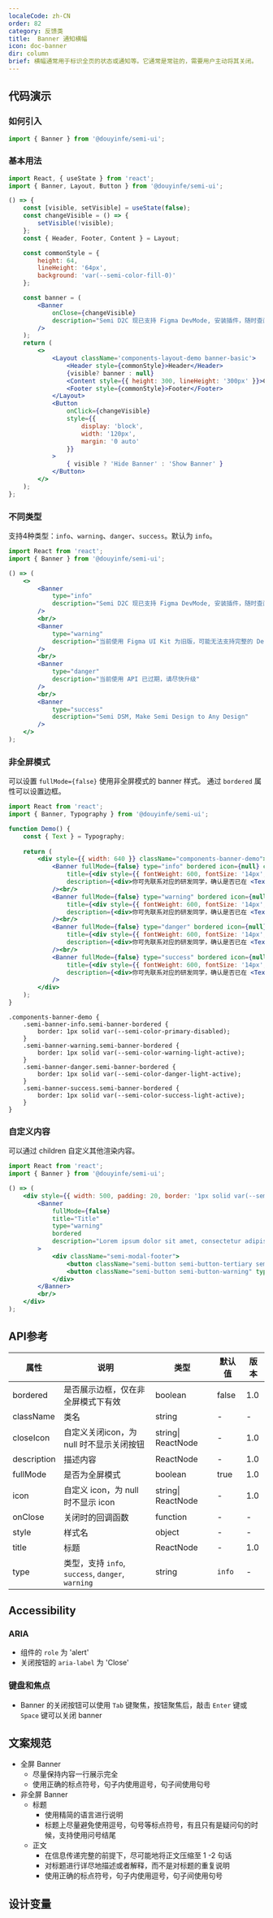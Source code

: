 ```yaml
---
localeCode: zh-CN
order: 82
category: 反馈类
title:  Banner 通知横幅
icon: doc-banner
dir: column
brief: 横幅通常用于标识全页的状态或通知等。它通常是常驻的，需要用户主动将其关闭。
---
```



## 代码演示

### 如何引入

```jsx import
import { Banner } from '@douyinfe/semi-ui';
```

### 基本用法

```jsx live=true dir="column"
import React, { useState } from 'react';
import { Banner, Layout, Button } from '@douyinfe/semi-ui';

() => {
    const [visible, setVisible] = useState(false);
    const changeVisible = () => {
        setVisible(!visible);
    };
    const { Header, Footer, Content } = Layout;

    const commonStyle = {
        height: 64,
        lineHeight: '64px',
        background: 'var(--semi-color-fill-0)'
    };

    const banner = (
        <Banner 
            onClose={changeVisible}
            description="Semi D2C 现已支持 Figma DevMode, 安装插件，随时查阅图层对应的前端代码"
        />
    );
    return (
        <>
            <Layout className='components-layout-demo banner-basic'>
                <Header style={commonStyle}>Header</Header>
                {visible? banner : null}
                <Content style={{ height: 300, lineHeight: '300px' }}>Content</Content>
                <Footer style={commonStyle}>Footer</Footer>
            </Layout>
            <Button
                onClick={changeVisible}
                style={{
                    display: 'block',
                    width: '120px',
                    margin: '0 auto'
                }}
            >
                { visible ? 'Hide Banner' : 'Show Banner' }
            </Button>
        </>
    );
};
```

### 不同类型

支持4种类型：`info`、`warning`、`danger`、`success`。默认为 `info`。

```jsx live=true dir="column"
import React from 'react';
import { Banner } from '@douyinfe/semi-ui';

() => (
    <>
        <Banner 
            type="info"
            description="Semi D2C 现已支持 Figma DevMode, 安装插件，随时查阅图层对应的前端代码"
        />
        <br/>
        <Banner 
            type="warning"
            description="当前使用 Figma UI Kit 为旧版，可能无法支持完整的 Design to code 能力"
        />
        <br/>
        <Banner 
            type="danger"
            description="当前使用 API 已过期，请尽快升级"
        />
        <br/>
        <Banner 
            type="success"
            description="Semi DSM, Make Semi Design to Any Design"
        />
    </>
);
```


### 非全屏模式
可以设置  `fullMode={false}` 使用非全屏模式的 banner 样式。
通过 `bordered` 属性可以设置边框。

```jsx live=true dir="column"
import React from 'react';
import { Banner, Typography } from '@douyinfe/semi-ui';

function Demo() {
    const { Text } = Typography;
  
    return (
        <div style={{ width: 640 }} className="components-banner-demo">
            <Banner fullMode={false} type="info" bordered icon={null} closeIcon={null}
                title={<div style={{ fontWeight: 600, fontSize: '14px', lineHeight: '20px' }}>不知道 AppKey？</div>}
                description={<div>你可先联系对应的研发同学，确认是否已在 <Text link={{ href: 'https://semi.design/' }}>应用云平台</Text> 申请了应用，并填写对应的信息。</div>}
            /><br/>
            <Banner fullMode={false} type="warning" bordered icon={null} closeIcon={null}
                title={<div style={{ fontWeight: 600, fontSize: '14px', lineHeight: '20px' }}>不知道 AppKey？</div>}
                description={<div>你可先联系对应的研发同学，确认是否已在 <Text link={{ href: 'https://semi.design/' }}>应用云平台</Text> 申请了应用，并填写对应的信息。</div>}
            /><br/>
            <Banner fullMode={false} type="danger" bordered icon={null} closeIcon={null}
                title={<div style={{ fontWeight: 600, fontSize: '14px', lineHeight: '20px' }}>不知道 AppKey？</div>}
                description={<div>你可先联系对应的研发同学，确认是否已在 <Text link={{ href: 'https://semi.design/' }}>应用云平台</Text> 申请了应用，并填写对应的信息。</div>}
            /><br/>
            <Banner fullMode={false} type="success" bordered icon={null} closeIcon={null}
                title={<div style={{ fontWeight: 600, fontSize: '14px', lineHeight: '20px' }}>不知道 AppKey？</div>}
                description={<div>你可先联系对应的研发同学，确认是否已在 <Text link={{ href: 'https://semi.design/' }}>应用云平台</Text> 申请了应用，并填写对应的信息。</div>}
            />
        </div>
    );
}
```

```
.components-banner-demo {
    .semi-banner-info.semi-banner-bordered {
        border: 1px solid var(--semi-color-primary-disabled);
    }
    .semi-banner-warning.semi-banner-bordered {
        border: 1px solid var(--semi-color-warning-light-active);
    }
    .semi-banner-danger.semi-banner-bordered {
        border: 1px solid var(--semi-color-danger-light-active);
    }
    .semi-banner-success.semi-banner-bordered {
        border: 1px solid var(--semi-color-success-light-active);
    }
}
```

### 自定义内容
可以通过 children 自定义其他渲染内容。
```jsx live=true dir="column"
import React from 'react';
import { Banner } from '@douyinfe/semi-ui';

() => (
    <div style={{ width: 500, padding: 20, border: '1px solid var(--semi-color-border)' }}>
        <Banner
            fullMode={false}
            title="Title"
            type="warning"
            bordered
            description="Lorem ipsum dolor sit amet, consectetur adipiscing elit, sed do eiusmod tempor incididunt ut labore et dolore magna aliqua. Ut enim ad minim veniam, quis nostrud exercitation ullamco laboris nisi ut aliquip ex ea commodo consequat"
        >
            <div className="semi-modal-footer">
                <button className="semi-button semi-button-tertiary semi-button-light" type="button">No, thanks.</button>
                <button className="semi-button semi-button-warning" type="button">Sounds great!</button>
            </div>
        </Banner>
        <br/>
    </div>
);
```

## API参考

| 属性  | 说明        | 类型            | 默认值 | 版本 | 
|-------|-------------|-----------------|--------| --- | 
| bordered | 是否展示边框，仅在非全屏模式下有效 | boolean | false | 1.0 |
| className | 类名 | string | - | - |
| closeIcon | 自定义关闭icon，为 null 时不显示关闭按钮 | string\| ReactNode | - | 1.0 |
| description | 描述内容 | ReactNode | - | 1.0 |
| fullMode| 是否为全屏模式 | boolean | true | 1.0 |
| icon | 自定义 icon，为 null 时不显示 icon | string\| ReactNode | - | 1.0 |
| onClose | 关闭时的回调函数 | function | - | - |
| style | 样式名 | object | - | - |
| title | 标题 | ReactNode | - | 1.0 |
| type | 类型，支持 `info`, `success`, `danger`, `warning` | string | `info` | - |

## Accessibility

### ARIA

- 组件的 `role` 为 'alert'
- 关闭按钮的 `aria-label` 为 'Close'

### 键盘和焦点

- Banner 的关闭按钮可以使用 `Tab` 键聚焦，按钮聚焦后，敲击 `Enter` 键或 `Space` 键可以关闭 banner

## 文案规范
- 全屏 Banner
  - 尽量保持内容一行展示完全
  - 使用正确的标点符号，句子内使用逗号，句子间使用句号
- 非全屏 Banner
  - 标题
    - 使用精简的语言进行说明
    - 标题上尽量避免使用逗号，句号等标点符号，有且只有是疑问句的时候，支持使用问号结尾
  - 正文
    - 在信息传递完整的前提下，尽可能地将正文压缩至 1 -2 句话
    - 对标题进行详尽地描述或者解释，而不是对标题的重复说明
    - 使用正确的标点符号，句子内使用逗号，句子间使用句号

## 设计变量
<DesignToken/>